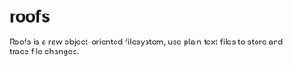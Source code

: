 # roofs
Roofs is a raw object-oriented filesystem, use plain text files to store and trace file changes.
